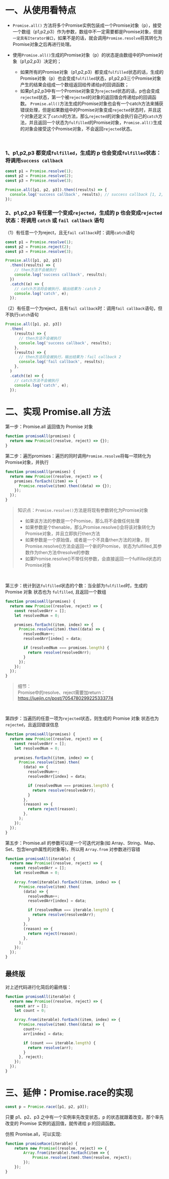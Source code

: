 # 一、从使用看特点

- `Promise.all()` 方法将多个Promise实例包装成一个Promise对象（p），接受一个数组（p1,p2,p3）作为参数，数组中不一定需要都是Promise对象，但是`一定具有Iterator接口`，如果不是的话，就会调用`Promise.resolve`将其转化为Promise对象之后再进行处理。

- 使用`Promise.all()`生成的Promise对象（p）的状态是由数组中的Promise对象（p1,p2,p3）决定的；
  - 如果所有的Promise对象（p1,p2,p3）都变成`fulfilled`状态的话，生成的Promise对象（p）也会变成`fulfilled`状态，p1,p2,p3三个Promise对象产生的结果会组成一个数组返回给传递给p的回调函数；
  - 如果p1,p2,p3中有一个Promise对象变为`rejected`状态的话，p也会变成`rejected`状态，第一个被`rejected`的对象的返回值会传递给p的回调函数。
`Promise.all()`方法生成的Promise对象也会有一个catch方法来捕获错误处理，但是如果数组中的Promise对象变成`rejected`状态时，并且这个对象还定义了`catch`的方法，那么`rejected`的对象会执行自己的`catch`方法，并且返回一个状态为`fulfilled`的Promise对象，`Promise.all()`生成的对象会接受这个Promise对象，不会返回`rejected`状态。

<br>

### 1、p1,p2,p3 都变成`fulfilled`，生成的 p 也会变成`fulfilled`状态：将调用`success callback`

```js
const p1 = Promise.resolve(1);
const p2 = Promise.resolve(2);
const p3 = Promise.resolve(3);

Promise.all([p1, p2, p3]).then((results) => {
  console.log('success callback', results); // success callback [1, 2, 3]
});
```

### 2、p1,p2,p3 有任意一个变成`rejected`，生成的 p 也会变成`rejected`状态：将调用 `catch` 或 `fail callback` 语句

（1）有任意一个为reject，且无`fail callback`时：调用`catch`语句

```js
const p1 = Promise.resolve(1);
const p2 = Promise.reject(2);
const p3 = Promise.resolve(3);

Promise.all([p1, p2, p3])
  .then((results) => {
    // then方法不会被执行
    console.log('success callback', results);
  })
  .catch((e) => {
    // catch方法将会被执行，输出结果为：catch 2
    console.log('catch', e);
  });
```

（2）有任意一个为reject，且有`fail callback`时：调用`fail callback`语句，但不执行`catch`语句
```js
Promise.all([p1, p2, p3])
  .then(
    (results) => {
      // then方法不会被执行
      console.log('success callback', results);
    },
    (results) => {
      // then方法将会被执行，输出结果为：fail callback 2
      console.log('fail callback', results);
    },
  )
  .catch((e) => {
    // catch方法不会被执行
    console.log('catch', e);
  });
```

# 二、实现 Promise.all 方法

第一步：Promise.all 返回值为 Promise 对象
```js
function promiseAll(promises) {
  return new Promise((resolve, reject) => {});
}
```
第二步：遍历promises：遍历的同时调用`Promise.resolve`将每一项转化为Promise对象，并执行

```js
function promiseAll(promises) {
  return new Promise((resolve, reject) => {
    promises.forEach((item) => {
      Promise.resolve(item).then((data) => {});
    });
  });
}
```
>知识点：`Promise.resolve()`方法是将现有参数转化为Promise对象<br>
>- 如果该方法的参数是一个Promise，那么将不会做任何处理<br>
>- 如果参数是个thenable，那么Promise.resolve()会将该对象转化为Promise对象，并且立即执行then方法<br>
>- 如果参数是一个原始值，或者是一个不具备then方法的对象，则Promise.resolve()方法会返回一个新的Promise，状态为fulfilled,其参数作为then方法中resolve的参数<br>
>- 如果Promise.resolve()不带任何参数，会直接返回一个fulfilled状态的Promise对象

<br>

第三步：统计到达`fulfilled`状态的个数：当全部为`fulfilled`时，生成的 Promise 对象 状态也为 `fulfilled`, 且返回一个数组

```js
function promiseAll(promises) {
  return new Promise((resolve, reject) => {
    const resolvedArr = [];
    let resolvedNum = 0;

    promises.forEach((item, index) => {
      Promise.resolve(item).then((data) => {
        resolvedNum++;
        resolvedArr[index] = data;

        if (resolvedNum === promises.length) {
          return resolve(resolvedArr);
        }
      });
    });
  });
}
```
> 细节：<br>
> Promise中的resolve、reject需要加return：https://juejin.cn/post/7054780299225333774

<br>

第四步：当遍历的任意一项为`rejected`状态，则生成的 Promise 对象 状态也为`rejected`，且返回错误信息

```js
function promiseAll(promises) {
  return new Promise((resolve, reject) => {
    const resolvedArr = [];
    let resolvedNum = 0;
  
    promises.forEach((item, index) => {
      Promise.resolve(item).then(
        (data) => {
          resolvedNum++;
          resolvedArr[index] = data;

          if (resolvedNum === promises.length) {
            return resolve(resolvedArr);
          }
        },
        (reason) => {
          return reject(reason);
        },
      );
    });
  });
}
```

第五步：Promise.all 的参数可以是一个可迭代对象(如 Array、String、Map、Set、包含length属性的对象等)，所以用 `Array.from` 对参数进行容错

```js
function promiseAll(iterable) {
  return new Promise((resolve, reject) => {
    const resolvedArr = [];
    let resolvedNum = 0;
  
    Array.from(iterable).forEach((item, index) => {
      Promise.resolve(item).then(
        (data) => {
          resolvedNum++;
          resolvedArr[index] = data;

          if (resolvedNum === iterable.length) {
            return resolve(resolvedArr);
          }
        },
        (reason) => {
          return reject(reason);
        },
      );
    });
  });
}
```

##  最终版

对上述代码进行化简后的最终版：

```js
function promiseAll(iterable) {
  return new Promise((resolve, reject) => {
    const arr = [];
    let count = 0;

    Array.from(iterable).forEach((item, index) => {
      Promise.resolve(item).then((data) => {
        count++;
        arr[index] = data;

        if (count === iterable.length) {
          return resolve(arr);
        }
      }, reject);
    });
  });
}
```

# 三、延伸：Promise.race的实现

```js
const p = Promise.race([p1, p2, p3]);
```
只要 p1、p2、p3 之中有一个实例率先改变状态，p 的状态就跟着改变。那个率先改变的 Promise 实例的返回值，就传递给 p 的回调函数。

仿照 Promise.all，可以实现:
```js
function promiseRace(iterable) {
	return new Promise((resolve, reject) => {
		Array.from(iterable).forEach(item => {
			Promise.resolve(item).then(resolve, reject);
		});
	});
}
```
